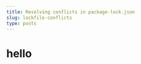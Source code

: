 ```yaml
---
title: Resolving conflicts in package-lock.json
slug: lockfile-conflicts
type: posts
---
```


# hello
